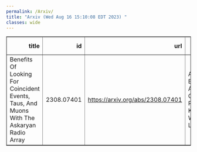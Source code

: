 ```yaml
---
permalink: /Arxiv/
title: "Arxiv (Wed Aug 16 15:10:08 EDT 2023) "
classes: wide
---
```

<table border="1" class="dataframe">
  <thead>
    <tr style="text-align: right;">
      <th>title</th>
      <th>id</th>
      <th>url</th>
      <th>authors</th>
      <th>Local Authors</th>
    </tr>
  </thead>
  <tbody>
    <tr>
      <td>Benefits Of Looking For Coincident Events, Taus, And Muons With The   Askaryan Radio Array</td>
      <td>2308.07401</td>
      <td><a href="https://arxiv.org/abs/2308.07401" target="_blank">https://arxiv.org/abs/2308.07401</a></td>
      <td>Abby Bishop, Austin Cummings, Ryan Krebs, William Luszczak</td>
      <td>William Luszczak</td>
    </tr>
  </tbody>
</table>